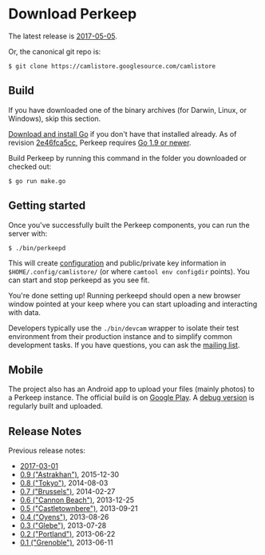 # Download Perkeep

The latest release is [2017-05-05](docs/release/monthly/2017-05-05).

Or, the canonical git repo is:

    $ git clone https://camlistore.googlesource.com/camlistore

## Build

If you have downloaded one of the binary archives (for Darwin, Linux, or
Windows), skip this section.

[Download and install Go](http://golang.org/doc/install) if you don't
have that installed already. As of revision
[2e46fca5cc](https://github.com/perkeep/perkeep/commit/2e46fca5cc1179dbd90bec49fec3870e6eca6c45),
Perkeep requires [Go 1.9 or newer](https://golang.org/dl/).

Build Perkeep by running this command in the folder you downloaded or
checked out:

    $ go run make.go

## Getting started

Once you've successfully built the Perkeep components, you can run
the server with:

    $ ./bin/perkeepd

This will create [configuration](/doc/server-config) and public/private
key information in `$HOME/.config/camlistore/` (or where
`camtool env configdir` points). You can start and stop perkeepd as
you see fit.

You're done setting up! Running perkeepd should open a new browser
window pointed at your keep where you can start uploading and
interacting with data.

Developers typically use the `./bin/devcam` wrapper to isolate their
test environment from their production instance and to simplify common
development tasks. If you have questions, you can ask the [mailing
list](https://groups.google.com/group/camlistore).

## Mobile

The project also has an Android app to upload your files (mainly photos) to a
Perkeep instance. The official build is on
[Google Play](https://play.google.com/store/apps/details?id=org.camlistore).
A [debug version](https://storage.googleapis.com/camlistore-release/android/app-debug.apk)
is regularly built and uploaded.

## Release Notes

Previous release notes:

-   [2017-03-01](docs/release/monthly/2017-03-01.html)
-   [0.9 ("Astrakhan")](/doc/release/0.9), 2015-12-30
-   [0.8 ("Tokyo")](/doc/release/0.8), 2014-08-03
-   [0.7 ("Brussels")](/doc/release/0.7), 2014-02-27
-   [0.6 ("Cannon Beach")](/doc/release/0.6), 2013-12-25
-   [0.5 ("Castletownbere")](/doc/release/0.5), 2013-09-21
-   [0.4 ("Oyens")](/doc/release/0.4), 2013-08-26
-   [0.3 ("Glebe")](/doc/release/0.3), 2013-07-28
-   [0.2 ("Portland")](/doc/release/0.2), 2013-06-22
-   [0.1 ("Grenoble")](/doc/release/0.1), 2013-06-11
